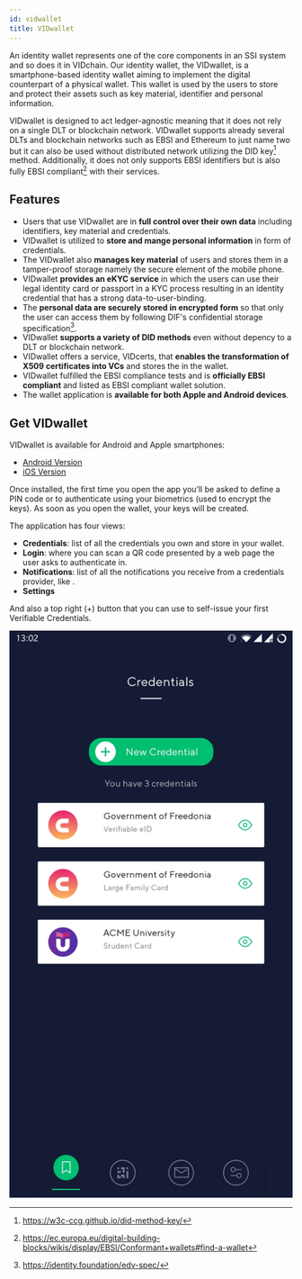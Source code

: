 ```yaml
---
id: vidwallet
title: VIDwallet
---
```


An identity wallet represents one of the core components in an SSI system and so does it in VIDchain. Our identity wallet, the VIDwallet, is a smartphone-based identity wallet aiming to implement the digital counterpart of a physical wallet. This wallet is used by the users to store and protect their assets such as key material, identifier and personal information.  

VIDwallet is designed to act ledger-agnostic meaning that it does not rely on a single DLT or blockchain network. VIDwallet supports already several DLTs and blockchain networks such as EBSI and Ethereum to just name two but it can also be used without distributed network utilizing the DID key[^1] method. Additionally, it does not only supports EBSI identifiers but is also fully EBSI compliant[^2] with their services. 

## Features 
- Users that use VIDwallet are in **full control over their own data** including identifiers, key material and credentials. 
- VIDwallet is utilized to **store and mange personal information** in form of credentials. 
- The VIDwallet also **manages key material** of users and stores them in a tamper-proof storage namely the secure element of the mobile phone. 
- VIDwallet **provides an eKYC service** in which the users can use their legal identity card or passport in a KYC process resulting in an identity credential that has a strong data-to-user-binding. 
- The **personal data are securely stored in encrypted form** so that only the user can access them by following DIF's confidential storage specification[^3]. 
- VIDwallet **supports a variety of DID methods** even without depency to a DLT or blockchain network. 
- VIDwallet offers a service, VIDcerts, that **enables the transformation of X509 certificates into VCs** and stores the in the wallet. 
- VIDwallet fulfilled the EBSI compliance tests and is **officially EBSI compliant** and listed as EBSI compliant wallet solution. 
- The wallet application is **available for both Apple and Android devices**. 


## Get VIDwallet 
VIDwallet is available for Android and Apple smartphones:

- [Android Version](https://play.google.com/store/apps/details?id=com.validatedid.wallet)
- [iOS Version](https://apps.apple.com/us/app/vidwallet/id1554340592)

Once installed, the first time you open the app you’ll be asked to define a PIN code or to authenticate using your biometrics (used to encrypt the keys). As soon as you open the wallet, your keys will be created.

The application has four views:

- **Credentials**: list of all the credentials you own and store in your wallet.
- **Login**: where you can scan a QR code presented by a web page the user asks to authenticate in.
- **Notifications**: list of all the notifications you receive from a credentials provider, like .
- **Settings**

And also a top right (+) button that you can use to self-issue your first Verifiable Credentials.

<div align='center'>

![main-kyc](../_media/main-kyc.jpg ":size=30%")

</div>

[^1]: https://w3c-ccg.github.io/did-method-key/ 
[^2]: https://ec.europa.eu/digital-building-blocks/wikis/display/EBSI/Conformant+wallets#find-a-wallet 
[^3]: https://identity.foundation/edv-spec/ 

